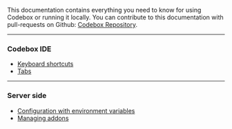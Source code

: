 This documentation contains everything you need to know for using Codebox or running it locally. You can contribute to this documentation with pull-requests on Github: [Codebox Repository](https://github.com/FriendCode/codebox).

---------------------------------------

### Codebox IDE

* [Keyboard shortcuts](shortcuts.md)
* [Tabs](tabs.md)

---------------------------------------

### Server side

* [Configuration with environment variables](env.md)
* [Managing addons](addons.md)

